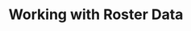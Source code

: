 ---
layout: default
title: Working with Roster Data
parent: Creating A Network Canvas Interview
nav_order: 3
last_modified_at: 2019-03-08
---